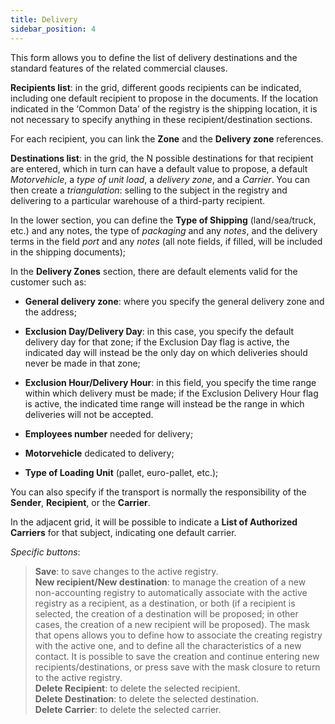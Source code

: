 ```yaml
---
title: Delivery
sidebar_position: 4
---
```


This form allows you to define the list of delivery destinations and the standard features of the related commercial clauses.

**Recipients list**: in the grid, different goods recipients can be indicated, including one default recipient to propose in the documents. If the location indicated in the ‘Common Data’ of the registry is the shipping location, it is not necessary to specify anything in these recipient/destination sections.

For each recipient, you can link the **Zone** and the **Delivery zone** references.

**Destinations list**: in the grid, the N possible destinations for that recipient are entered, which in turn can have a default value to propose, a default *Motorvehicle*, a *type of unit load*, a *delivery zone*, and a *Carrier*. You can then create a *triangulation*: selling to the subject in the registry and delivering to a particular warehouse of a third-party recipient.

In the lower section, you can define the **Type of Shipping** (land/sea/truck, etc.) and any notes, the type of *packaging* and any *notes*, and the delivery terms in the field *port* and any *notes* (all note fields, if filled, will be included in the shipping documents);

In the **Delivery Zones** section, there are default elements valid for the customer such as:

- **General delivery zone**: where you specify the general delivery zone and the address;

- **Exclusion Day/Delivery Day**: in this case, you specify the default delivery day for that zone; if the Exclusion Day flag is active, the indicated day will instead be the only day on which deliveries should never be made in that zone;

- **Exclusion Hour/Delivery Hour**: in this field, you specify the time range within which delivery must be made; if the Exclusion Delivery Hour flag is active, the indicated time range will instead be the range in which deliveries will not be accepted.

- **Employees number** needed for delivery;

- **Motorvehicle** dedicated to delivery;

- **Type of Loading Unit** (pallet, euro-pallet, etc.);

You can also specify if the transport is normally the responsibility of the **Sender**, **Recipient**, or the **Carrier**.

In the adjacent grid, it will be possible to indicate a **List of Authorized Carriers** for that subject, indicating one default carrier.

*Specific buttons*:
> **Save**: to save changes to the active registry.  
> **New recipient/New destination**: to manage the creation of a new non-accounting registry to automatically associate with the active registry as a recipient, as a destination, or both (if a recipient is selected, the creation of a destination will be proposed; in other cases, the creation of a new recipient will be proposed). The mask that opens allows you to define how to associate the creating registry with the active one, and to define all the characteristics of a new contact. It is possible to save the creation and continue entering new recipients/destinations, or press save with the mask closure to return to the active registry.  
> **Delete Recipient**: to delete the selected recipient.  
> **Delete Destination**: to delete the selected destination.  
> **Delete Carrier**: to delete the selected carrier.